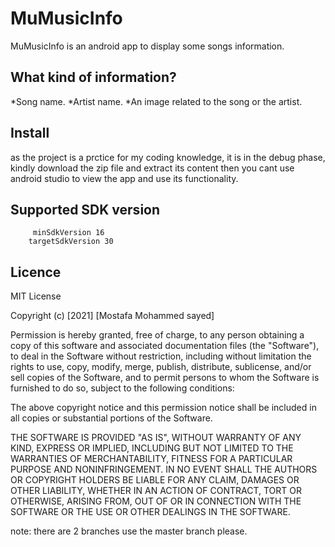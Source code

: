# MuMusicInfo
MuMusicInfo is an android app to display some songs information.

## What kind of information?
*Song name.
*Artist name.
*An image related to the song or the artist.


## Install
as the project is a prctice for my coding knowledge, it is in the debug phase, kindly download the zip file and extract its content then you cant use android studio to view the app and use its functionality.

## Supported SDK version
         minSdkVersion 16
        targetSdkVersion 30
        
## Licence
MIT License

Copyright (c) [2021] [Mostafa Mohammed sayed]

Permission is hereby granted, free of charge, to any person obtaining a copy
of this software and associated documentation files (the "Software"), to deal
in the Software without restriction, including without limitation the rights
to use, copy, modify, merge, publish, distribute, sublicense, and/or sell
copies of the Software, and to permit persons to whom the Software is
furnished to do so, subject to the following conditions:

The above copyright notice and this permission notice shall be included in all
copies or substantial portions of the Software.

THE SOFTWARE IS PROVIDED "AS IS", WITHOUT WARRANTY OF ANY KIND, EXPRESS OR
IMPLIED, INCLUDING BUT NOT LIMITED TO THE WARRANTIES OF MERCHANTABILITY,
FITNESS FOR A PARTICULAR PURPOSE AND NONINFRINGEMENT. IN NO EVENT SHALL THE
AUTHORS OR COPYRIGHT HOLDERS BE LIABLE FOR ANY CLAIM, DAMAGES OR OTHER
LIABILITY, WHETHER IN AN ACTION OF CONTRACT, TORT OR OTHERWISE, ARISING FROM,
OUT OF OR IN CONNECTION WITH THE SOFTWARE OR THE USE OR OTHER DEALINGS IN THE
SOFTWARE.
 
note:
there are 2 branches use the master branch please.
